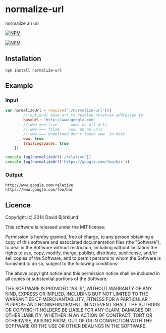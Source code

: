 # normalize-url

normalize an url

[![NPM](https://nodei.co/npm/normalize-url.png?downloads&stars)](https://nodei.co/npm/normalize-url/)

[![NPM](https://nodei.co/npm-dl/normalize-url.png)](https://nodei.co/npm/normalize-url/)

## Installation

```
npm install normalize-url
```

## Example

### Input

```javascript
var normalizeUrl = require('./normalize-url')({
        // optional base url to resolve relative addresses to
        baseUrl: 'http://www.google.com'
        // www === true      www. on all urls
        // www === false    www. on no urls
        // www === undefined don't touch www. in host
      , www: true
      , trailingSpaces: true
    })

console.log(normalizeUrl('/relative'))
console.log(normalizeUrl('https://google.com/foo/bar'))
```

### Output

```
http://www.google.com/relative
https://www.google.com/foo/bar
```

## Licence

Copyright (c) 2014 David Björklund

This software is released under the MIT license:

Permission is hereby granted, free of charge, to any person obtaining a copy
of this software and associated documentation files (the "Software"), to deal
in the Software without restriction, including without limitation the rights
to use, copy, modify, merge, publish, distribute, sublicense, and/or sell
copies of the Software, and to permit persons to whom the Software is
furnished to do so, subject to the following conditions:

The above copyright notice and this permission notice shall be included in
all copies or substantial portions of the Software.

THE SOFTWARE IS PROVIDED "AS IS", WITHOUT WARRANTY OF ANY KIND, EXPRESS OR
IMPLIED, INCLUDING BUT NOT LIMITED TO THE WARRANTIES OF MERCHANTABILITY,
FITNESS FOR A PARTICULAR PURPOSE AND NONINFRINGEMENT. IN NO EVENT SHALL THE
AUTHORS OR COPYRIGHT HOLDERS BE LIABLE FOR ANY CLAIM, DAMAGES OR OTHER
LIABILITY, WHETHER IN AN ACTION OF CONTRACT, TORT OR OTHERWISE, ARISING FROM,
OUT OF OR IN CONNECTION WITH THE SOFTWARE OR THE USE OR OTHER DEALINGS IN
THE SOFTWARE.
